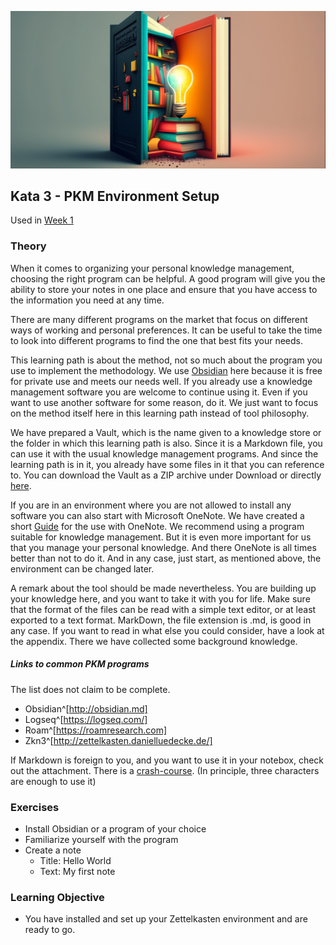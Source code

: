 ![Selecting a program for the PKM environment](images/woche2.png)

## Kata 3 - PKM Environment Setup

Used in [Week 1](2-1-Woche-1.md)

### Theory
When it comes to organizing your personal knowledge management, choosing the right program can be helpful. A good program will give you the ability to store your notes in one place and ensure that you have access to the information you need at any time.

There are many different programs on the market that focus on different ways of working and personal preferences. It can be useful to take the time to look into different programs to find the one that best fits your needs.

This learning path is about the method, not so much about the program you use to implement the methodology. We use [Obsidian](http://obsidian.md) here because it is free for private use and meets our needs well. If you already use a knowledge management software you are welcome to continue using it. Even if you want to use another software for some reason, do it. We just want to focus on the method itself here in this learning path instead of tool philosophy.

We have prepared a Vault, which is the name given to a knowledge store or the folder in which this learning path is also. Since it is a Markdown file, you can use it with the usual knowledge management programs. And since the learning path is in it, you already have some files in it that you can reference to. You can download the Vault as a ZIP archive under Download or directly [here](https://github.com/cogneon/lernos-zettelkasten/blob/main/en/LernOS-Zettelkasten.zip).

If you are in an environment where you are not allowed to install any software you can also start with Microsoft OneNote. We have created a short [Guide](3-0-3-Guide-PKM-mit-OneNote.md) for the use with OneNote. We recommend using a program suitable for knowledge management. But it is even more important for us that you manage your personal knowledge. And there OneNote is all times better than not to do it. And in any case, just start, as mentioned above, the environment can be changed later.

A remark about the tool should be made nevertheless. You are building up your knowledge here, and you want to take it with you for life. Make sure that the format of the files can be read with a simple text editor, or at least exported to a text format. MarkDown, the file extension is .md, is good in any case. If you want to read in what else you could consider, have a look at the appendix. There we have collected some background knowledge.



##### Links to common PKM programs

The list does not claim to be complete.

- Obsidian^[http://obsidian.md]
- Logseq^[https://logseq.com/]
- Roam^[https://roamresearch.com]
- Zkn3^[http://zettelkasten.danielluedecke.de/]

If Markdown is foreign to you, and you want to use it in your notebox, check out the attachment. There is a [crash-course](3-0-1-was-ist-markdown.md). (In principle, three characters are enough to use it)


### Exercises
- Install Obsidian or a program of your choice
- Familiarize yourself with the program
- Create a note
	- Title: Hello World
	- Text: My first note


### Learning Objective
- You have installed and set up your Zettelkasten environment and are ready to go.


